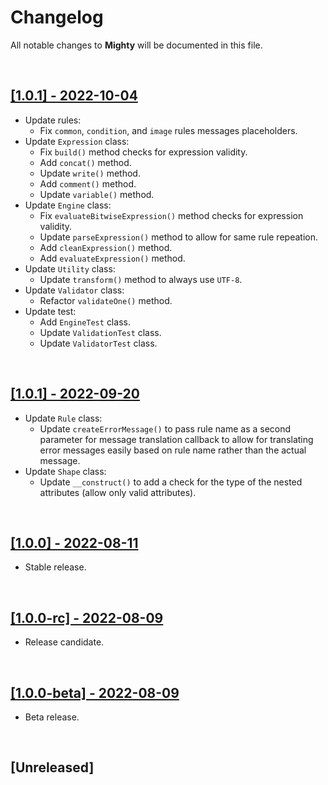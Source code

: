 # Changelog

All notable changes to **Mighty** will be documented in this file.

<br />

## [[1.0.1] - 2022-10-04](https://github.com/MarwanAlsoltany/mighty/compare/v1.0.1...v1.1.0)
- Update rules:
    - Fix `common`, `condition`, and `image` rules messages placeholders.
- Update `Expression` class:
    - Fix `build()` method checks for expression validity.
    - Add `concat()` method.
    - Update `write()` method.
    - Add `comment()` method.
    - Update `variable()` method.
- Update `Engine` class:
    - Fix `evaluateBitwiseExpression()` method checks for expression validity.
    - Update `parseExpression()` method to allow for same rule repeation.
    - Add `cleanExpression()` method.
    - Add `evaluateExpression()` method.
- Update `Utility` class:
    - Update `transform()` method to always use `UTF-8`.
- Update `Validator` class:
    - Refactor `validateOne()` method.
- Update test:
    - Add `EngineTest` class.
    - Update `ValidationTest` class.
    - Update `ValidatorTest` class.

<br />

## [[1.0.1] - 2022-09-20](https://github.com/MarwanAlsoltany/mighty/compare/v1.0.0...v1.0.1)
- Update `Rule` class:
    - Update `createErrorMessage()` to pass rule name as a second parameter for message translation callback to allow for translating error messages easily based on rule name rather than the actual message.
- Update `Shape` class:
    - Update `__construct()` to add a check for the type of the nested attributes (allow only valid attributes).

<br />

## [[1.0.0] - 2022-08-11](https://github.com/MarwanAlsoltany/mighty/compare/v1.0.0-rc...v1.0.0)
- Stable release.

<br />

## [[1.0.0-rc] - 2022-08-09](https://github.com/MarwanAlsoltany/mighty/compare/v1.0.0-beta...v1.0.0-rc)
- Release candidate.

<br />

## [[1.0.0-beta] - 2022-08-09](https://github.com/MarwanAlsoltany/mighty/commits/v1.0.0-beta)
- Beta release.

<br />

## [Unreleased]

<br />

<!-- reference for Changelog formatting -->
<!--

<br />

## [[1.0.1] - YYYY-MM-DD](https://github.com/MarwanAlsoltany/mighty/compare/v1.0.0...v1.0.1)
- Update `Something`:
    - Details ...
    - Update ...
    - Fix ...

<br />

## [[1.0.0] - YYYY-MM-DD](https://github.com/MarwanAlsoltany/mighty/compare/v1.0.0-rc...v1.0.0)
- Initial release.

<br />

## [[1.0.0-rc] - YYYY-MM-DD](https://github.com/MarwanAlsoltany/mighty/compare/v1.0.0-beta...v1.0.0-rc)
- Release candidate.

<br />

## [[1.0.0-beta] - YYYY-MM-DD](https://github.com/MarwanAlsoltany/mighty/commits/v1.0.0-beta)
- Beta release.

<br />

-->
